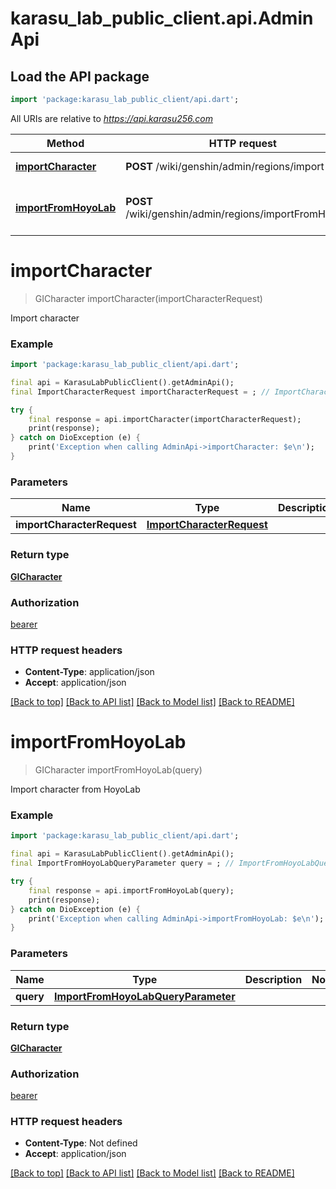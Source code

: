 # karasu_lab_public_client.api.AdminApi

## Load the API package
```dart
import 'package:karasu_lab_public_client/api.dart';
```

All URIs are relative to *https://api.karasu256.com*

Method | HTTP request | Description
------------- | ------------- | -------------
[**importCharacter**](AdminApi.md#importcharacter) | **POST** /wiki/genshin/admin/regions/import | Import character
[**importFromHoyoLab**](AdminApi.md#importfromhoyolab) | **POST** /wiki/genshin/admin/regions/importFromHoyoLab | Import character from HoyoLab


# **importCharacter**
> GICharacter importCharacter(importCharacterRequest)

Import character

### Example
```dart
import 'package:karasu_lab_public_client/api.dart';

final api = KarasuLabPublicClient().getAdminApi();
final ImportCharacterRequest importCharacterRequest = ; // ImportCharacterRequest | 

try {
    final response = api.importCharacter(importCharacterRequest);
    print(response);
} catch on DioException (e) {
    print('Exception when calling AdminApi->importCharacter: $e\n');
}
```

### Parameters

Name | Type | Description  | Notes
------------- | ------------- | ------------- | -------------
 **importCharacterRequest** | [**ImportCharacterRequest**](ImportCharacterRequest.md)|  | 

### Return type

[**GICharacter**](GICharacter.md)

### Authorization

[bearer](../README.md#bearer)

### HTTP request headers

 - **Content-Type**: application/json
 - **Accept**: application/json

[[Back to top]](#) [[Back to API list]](../README.md#documentation-for-api-endpoints) [[Back to Model list]](../README.md#documentation-for-models) [[Back to README]](../README.md)

# **importFromHoyoLab**
> GICharacter importFromHoyoLab(query)

Import character from HoyoLab

### Example
```dart
import 'package:karasu_lab_public_client/api.dart';

final api = KarasuLabPublicClient().getAdminApi();
final ImportFromHoyoLabQueryParameter query = ; // ImportFromHoyoLabQueryParameter | 

try {
    final response = api.importFromHoyoLab(query);
    print(response);
} catch on DioException (e) {
    print('Exception when calling AdminApi->importFromHoyoLab: $e\n');
}
```

### Parameters

Name | Type | Description  | Notes
------------- | ------------- | ------------- | -------------
 **query** | [**ImportFromHoyoLabQueryParameter**](.md)|  | 

### Return type

[**GICharacter**](GICharacter.md)

### Authorization

[bearer](../README.md#bearer)

### HTTP request headers

 - **Content-Type**: Not defined
 - **Accept**: application/json

[[Back to top]](#) [[Back to API list]](../README.md#documentation-for-api-endpoints) [[Back to Model list]](../README.md#documentation-for-models) [[Back to README]](../README.md)


